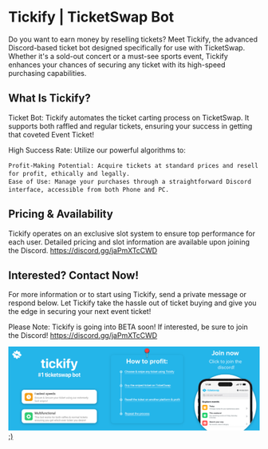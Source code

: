 # Tickify | TicketSwap Bot

Do you want to earn money by reselling tickets? Meet Tickify, the advanced Discord-based ticket bot designed specifically for use with TicketSwap. Whether it's a sold-out concert or a must-see sports event, Tickify enhances your chances of securing any ticket with its high-speed purchasing capabilities.

## What Is Tickify?
Ticket Bot: Tickify automates the ticket carting process on TicketSwap. It supports both raffled and regular tickets, ensuring your success in getting that coveted Event Ticket!

High Success Rate: Utilize our powerful algorithms to:

    Profit-Making Potential: Acquire tickets at standard prices and resell for profit, ethically and legally.
    Ease of Use: Manage your purchases through a straightforward Discord interface, accessible from both Phone and PC.


## Pricing & Availability
Tickify operates on an exclusive slot system to ensure top performance for each user. Detailed pricing and slot information are available upon joining the Discord. https://discord.gg/jaPmXTcCWD

## Interested? Contact Now!
For more information or to start using Tickify, send a private message or respond below. Let Tickify take the hassle out of ticket buying and give you the edge in securing your next event ticket!


Please Note: Tickify is going into BETA soon! If interested, be sure to join the Discord!
https://discord.gg/jaPmXTcCWD

![alt text](https://github.com/TickifyBot/TicketSwap-Bot-Tickify/blob/main/tickify%20banner%20wip.png?raw=true)
[;)](44a01d625eaad9f9319e4a25e115ff06647e0458)
